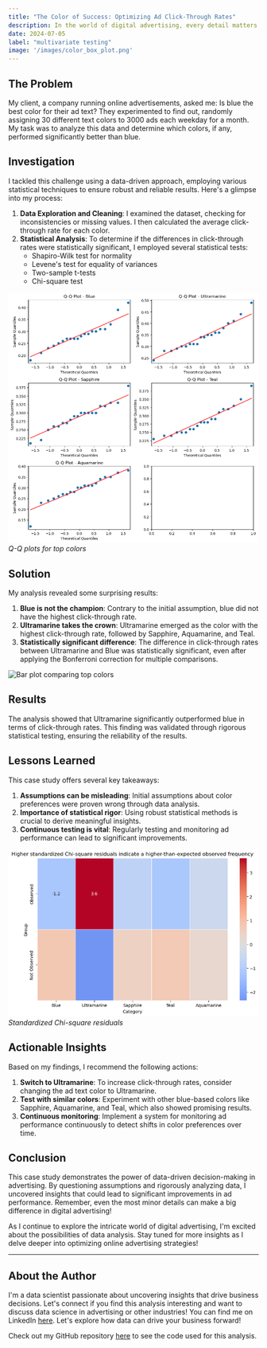 ```yaml
---
title: "The Color of Success: Optimizing Ad Click-Through Rates"
description: In the world of digital advertising, every detail matters. Today, I'm diving into a fascinating case study that explores how something as simple as text color can significantly impact the success of online advertisements. Join me as I uncover insights that could revolutionize your advertising strategy.
date: 2024-07-05
label: "multivariate testing"
image: '/images/color_box_plot.png'
---
```

## The Problem

My client, a company running online advertisements, asked me: Is blue the best color for their ad text? They experimented to find out, randomly assigning 30 different text colors to 3000 ads each weekday for a month. My task was to analyze this data and determine which colors, if any, performed significantly better than blue.

## Investigation

I tackled this challenge using a data-driven approach, employing various statistical techniques to ensure robust and reliable results. Here's a glimpse into my process:

1. **Data Exploration and Cleaning**: I examined the dataset, checking for inconsistencies or missing values. I then calculated the average click-through rate for each color.
2. **Statistical Analysis**: To determine if the differences in click-through rates were statistically significant, I employed several statistical tests:
   - Shapiro-Wilk test for normality
   - Levene's test for equality of variances
   - Two-sample t-tests
   - Chi-square test

<div class="page__gallery__wrapper">
  <div class="page__gallery__images">
    <img src="/images/qq_plots.png" loading="lazy" alt="Project">
  </div>
  <em>Q-Q plots for top colors</em>
</div>

## Solution

My analysis revealed some surprising results:

1. **Blue is not the champion**: Contrary to the initial assumption, blue did not have the highest click-through rate.
2. **Ultramarine takes the crown**: Ultramarine emerged as the color with the highest click-through rate, followed by Sapphire, Aquamarine, and Teal.
3. **Statistically significant difference**: The difference in click-through rates between Ultramarine and Blue was statistically significant, even after applying the Bonferroni correction for multiple comparisons.

![Bar plot comparing top colors](path_to_barplot_of_top_colors.png)


## Results

The analysis showed that Ultramarine significantly outperformed blue in terms of click-through rates. This finding was validated through rigorous statistical testing, ensuring the reliability of the results.

## Lessons Learned

This case study offers several key takeaways:

1. **Assumptions can be misleading**: Initial assumptions about color preferences were proven wrong through data analysis.
2. **Importance of statistical rigor**: Using robust statistical methods is crucial to derive meaningful insights.
3. **Continuous testing is vital**: Regularly testing and monitoring ad performance can lead to significant improvements.

<div class="page__gallery__wrapper">
  <div class="page__gallery__images">
    <img src="/images/chi-square-residuals.png" loading="lazy" alt="Project">
  </div>
  <em>Standardized Chi-square residuals</em>
</div>

## Actionable Insights

Based on my findings, I recommend the following actions:

1. **Switch to Ultramarine**: To increase click-through rates, consider changing the ad text color to Ultramarine.
2. **Test with similar colors**: Experiment with other blue-based colors like Sapphire, Aquamarine, and Teal, which also showed promising results.
3. **Continuous monitoring**: Implement a system for monitoring ad performance continuously to detect shifts in color preferences over time.

## Conclusion

This case study demonstrates the power of data-driven decision-making in advertising. By questioning assumptions and rigorously analyzing data, I uncovered insights that could lead to significant improvements in ad performance. Remember, even the most minor details can make a big difference in digital advertising!

As I continue to explore the intricate world of digital advertising, I'm excited about the possibilities of data analysis. Stay tuned for more insights as I delve deeper into optimizing online advertising strategies!

---

## About the Author

I'm a data scientist passionate about uncovering insights that drive business decisions. Let's connect if you find this analysis interesting and want to discuss data science in advertising or other industries! You can find me on LinkedIn [here](https://www.linkedin.com/in/graftoncook). Let's explore how data can drive your business forward!

Check out my GitHub repository [here](https://github.com/tacotuesday/assessing-ad-clicks) to see the code used for this analysis.